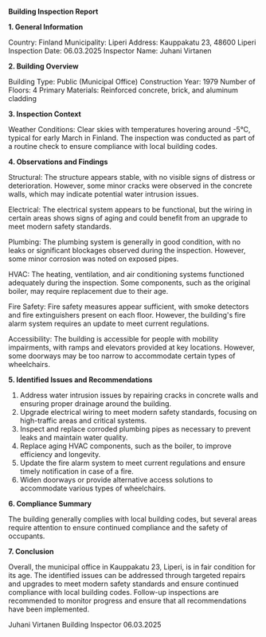  **Building Inspection Report**

**1. General Information**

Country: Finland
Municipality: Liperi
Address: Kauppakatu 23, 48600 Liperi
Inspection Date: 06.03.2025
Inspector Name: Juhani Virtanen

**2. Building Overview**

Building Type: Public (Municipal Office)
Construction Year: 1979
Number of Floors: 4
Primary Materials: Reinforced concrete, brick, and aluminum cladding

**3. Inspection Context**

Weather Conditions: Clear skies with temperatures hovering around -5°C, typical for early March in Finland. The inspection was conducted as part of a routine check to ensure compliance with local building codes.

**4. Observations and Findings**

Structural: The structure appears stable, with no visible signs of distress or deterioration. However, some minor cracks were observed in the concrete walls, which may indicate potential water intrusion issues.

Electrical: The electrical system appears to be functional, but the wiring in certain areas shows signs of aging and could benefit from an upgrade to meet modern safety standards.

Plumbing: The plumbing system is generally in good condition, with no leaks or significant blockages observed during the inspection. However, some minor corrosion was noted on exposed pipes.

HVAC: The heating, ventilation, and air conditioning systems functioned adequately during the inspection. Some components, such as the original boiler, may require replacement due to their age.

Fire Safety: Fire safety measures appear sufficient, with smoke detectors and fire extinguishers present on each floor. However, the building's fire alarm system requires an update to meet current regulations.

Accessibility: The building is accessible for people with mobility impairments, with ramps and elevators provided at key locations. However, some doorways may be too narrow to accommodate certain types of wheelchairs.

**5. Identified Issues and Recommendations**

1. Address water intrusion issues by repairing cracks in concrete walls and ensuring proper drainage around the building.
2. Upgrade electrical wiring to meet modern safety standards, focusing on high-traffic areas and critical systems.
3. Inspect and replace corroded plumbing pipes as necessary to prevent leaks and maintain water quality.
4. Replace aging HVAC components, such as the boiler, to improve efficiency and longevity.
5. Update the fire alarm system to meet current regulations and ensure timely notification in case of a fire.
6. Widen doorways or provide alternative access solutions to accommodate various types of wheelchairs.

**6. Compliance Summary**

The building generally complies with local building codes, but several areas require attention to ensure continued compliance and the safety of occupants.

**7. Conclusion**

Overall, the municipal office in Kauppakatu 23, Liperi, is in fair condition for its age. The identified issues can be addressed through targeted repairs and upgrades to meet modern safety standards and ensure continued compliance with local building codes. Follow-up inspections are recommended to monitor progress and ensure that all recommendations have been implemented.

Juhani Virtanen
Building Inspector
06.03.2025